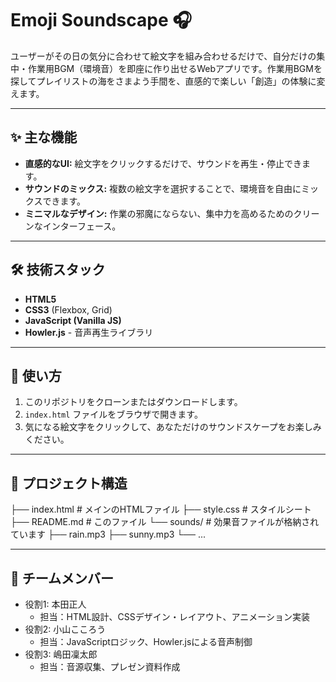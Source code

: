 # Emoji Soundscape 🎧

ユーザーがその日の気分に合わせて絵文字を組み合わせるだけで、自分だけの集中・作業用BGM（環境音）を即座に作り出せるWebアプリです。作業用BGMを探してプレイリストの海をさまよう手間を、直感的で楽しい「創造」の体験に変えます。


---

## ✨ 主な機能

* **直感的なUI:** 絵文字をクリックするだけで、サウンドを再生・停止できます。
* **サウンドのミックス:** 複数の絵文字を選択することで、環境音を自由にミックスできます。
* **ミニマルなデザイン:** 作業の邪魔にならない、集中力を高めるためのクリーンなインターフェース。

---

## 🛠️ 技術スタック

* **HTML5**
* **CSS3** (Flexbox, Grid)
* **JavaScript (Vanilla JS)**
* **Howler.js** - 音声再生ライブラリ

---

## 🚀 使い方

1.  このリポジトリをクローンまたはダウンロードします。
2.  `index.html` ファイルをブラウザで開きます。
3.  気になる絵文字をクリックして、あなただけのサウンドスケープをお楽しみください。

---

## 📂 プロジェクト構造

├── index.html      # メインのHTMLファイル
├── style.css       # スタイルシート
├── README.md       # このファイル
└── sounds/         # 効果音ファイルが格納されています
    ├── rain.mp3
    ├── sunny.mp3
    └── ...


---

## 👥 チームメンバー

* 役割1: 本田正人
    * 担当：HTML設計、CSSデザイン・レイアウト、アニメーション実装
* 役割2: 小山こころう
    * 担当：JavaScriptロジック、Howler.jsによる音声制御
* 役割3: 嶋田凜太郎
    * 担当：音源収集、プレゼン資料作成